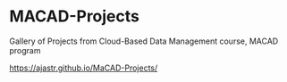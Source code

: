 # MACAD-Projects
Gallery of Projects from Cloud-Based Data Management course, MACAD program

https://ajastr.github.io/MaCAD-Projects/
